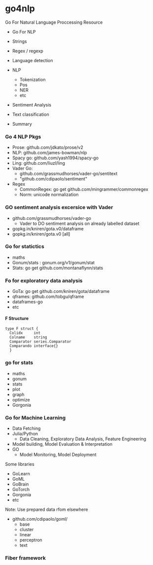 # go4nlp
Go For Natural Language Proccessing Resource

- Go For NLP
+ Strings
+ Regex / regexp
+ Language detection 
+ NLP 
  + Tokenization 
  + Pos
  + NER 
  + etc 

+ Sentiment Analysis
+ Text classification 
+ Summary 

### Go 4 NLP Pkgs 
+ Prose: github.com/jdkato/prose/v2
+ NLP: github.com/james-bowman/nlp 
+ Spacy go: github.com/yash1994/spacy-go
+ Ling: github.com/liuzl/ling 
+ Vader Go:
  + github.com/grassmudhorses/vader-go/sentitext
  + "github.com/cdipaolo/sentiment"
+ Regex
  + CommonRegex: go get github.com/mingrammer/commonregex
  + Norm: unicode normalization 


### GO sentiment analysis excersice with Vader 
+ github.com/grassmudhorses/vader-go
  + Vader to DO sentiment analysis on already labelled dataset 
+ gopkg.in/kniren/gota.v0/dataframe 
+ gopkg.in/kniren/gota.v0 [all]


### Go for statictics 
+ maths
+ Gonum/stats : gonum.org/v1/gonum/stat
+ Stats: go get github.com/montanaflynn/stats

### Fo for exploratory data analysis 
+ GoTa: go get github.com/kniren/gota/dataframe
+ qframes: github.com/tobgu/qframe
+ dataframes-go 
+ etc 

#### F Structure 
  ```
  type F struct {
    Colidx     int
    Colname    string
    Comparator series.Comparator
    Comparando interface{}
	}
  ```

### go for stats 
+ maths
+ gonum 
+ stats
+ plot 
+ graph 
+ optimize 
+ Gorgonia


### Go for Machine Learning 
+ Data Fetching 
+ Julia/Python
  +  Data Cleaning, Exploratory Data Analysis, Feature Engineering  
+ Model building, Model Evaluation & Interpretation 
+ GO
  + Model Monitoring, Model Deployment 

Some libraries 
+ GoLearn
+ GoML
+ GoBrain 
+ GoTorch 
+ Gorgonia
+ etc 

Note: Use prepared data rfom elsewhere 

+ github.com/cdipaolo/goml/
  + base 
  + cluster 
  + linear 
  + perceptron 
  + text 


### Fiber framework
